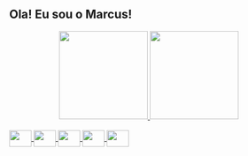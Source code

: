 ## Ola! Eu sou o Marcus!
<div align="center">
  <a href="https://github.com/MarcusViniciusC">
  <img height="160em" src="https://github-readme-stats.vercel.app/api?username=MarcusViniciusC&show_icons=true&theme=dark&include_all_commits=true&count_private=true"/>
  <img height="160em" src="https://github-readme-stats.vercel.app/api/top-langs/?username=MarcusViniciusC&layout=compact&langs_count=7&theme=dark"/>
</div>
 <div style="display: inline_block"><br>
    <img align="center"  height="30" width="40" src="https://cdn.jsdelivr.net/gh/devicons/devicon/icons/html5/html5-original.svg">
    <img align="center"  height="30" width="40" src="https://cdn.jsdelivr.net/gh/devicons/devicon/icons/css3/css3-original.svg">
    <img align="center" height="30" width="40" src="https://cdn.jsdelivr.net/gh/devicons/devicon/icons/javascript/javascript-plain.svg">
    <img align="center"  height="30" width="40" src="https://cdn.jsdelivr.net/gh/devicons/devicon/icons/php/php-original.svg">
    <img align="center"  height="30" width="40" src="https://cdn.jsdelivr.net/gh/devicons/devicon/icons/java/java-original.svg" />
</div>
          
          
